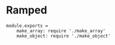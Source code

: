 # Ramped

	module.exports =
		make_array: require './make_array'
		make_object: require './make_object'
